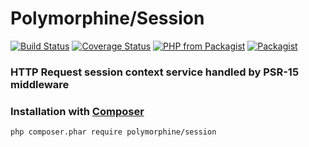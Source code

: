 # Polymorphine/Session
[![Build Status](https://travis-ci.org/shudd3r/polymorphine-session.svg?branch=develop)](https://travis-ci.org/shudd3r/polymorphine-session)
[![Coverage Status](https://coveralls.io/repos/github/shudd3r/polymorphine-session/badge.svg?branch=develop)](https://coveralls.io/github/shudd3r/polymorphine-session?branch=develop)
[![PHP from Packagist](https://img.shields.io/packagist/php-v/polymorphine/session/dev-develop.svg)](https://packagist.org/packages/polymorphine/session)
[![Packagist](https://img.shields.io/packagist/l/polymorphine/session.svg)](https://packagist.org/packages/polymorphine/session)
### HTTP Request session context service handled by PSR-15 middleware

### Installation with [Composer](https://getcomposer.org/)
    php composer.phar require polymorphine/session

